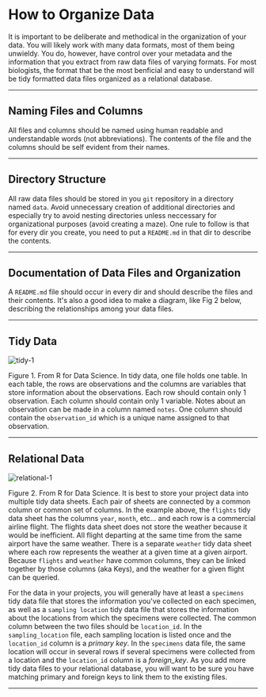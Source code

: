 # How to Organize Data

It is important to be deliberate and methodical in the organization of your data.  You will likely work with many data formats, most of them being unwieldy.  You do, however, have control over your metadata and the information that you extract from raw data files of varying formats.  For most biologists, the format that be the most benficial and easy to understand will be tidy formatted data files organized as a relational database.

---

## Naming Files and Columns

All files and columns should be named using human readable and understandable words (not abbreviations).  The contents of the file and the columns should be self evident from their names.

---

## Directory Structure

All raw data files should be stored in you `git` repository in a directory named `data`.  Avoid unnecessary creation of additional directories and especially try to avoid nesting directories unless neccessary for organizational purposes (avoid creating a maze).  One rule to follow is that for every dir you create, you need to put a `README.md` in that dir to describe the contents.

---

## Documentation of Data Files and Organization

A `README.md` file should occur in every dir and should describe the files and their contents.  It's also a good idea to make a diagram, like Fig 2 below, describing the relationships among your data files.

---

## Tidy Data

![tidy-1](https://github.com/Ph-IRES/2024_LastName_ProjName/assets/12803659/b3c8f084-9b89-405b-8bd2-1b02e0acf8f0)

Figure 1.  From R for Data Science.  In tidy data, one file holds one table. In each table, the rows are observations and the columns are variables that store information about the observations.  Each row should contain only 1 observation.  Each column should contain only 1 variable.  Notes about an observation can be made in a column named `notes`.  One column should contain the `observation_id` which is a unique name assigned to that observation.

---

## Relational Data

![relational-1](https://d33wubrfki0l68.cloudfront.net/245292d1ea724f6c3fd8a92063dcd7bfb9758d02/5751b/diagrams/relational-nycflights.png)

Figure 2. From R for Data Science. It is best to store your project data into multiple tidy data sheets.  Each pair of sheets are connected by a common column or common set of columns. In the example above, the `flights` tidy data sheet has the columns `year`, `month`, etc...  and each row is a commercial airline flight.  The flights data sheet does not store the weather because it would be inefficient.  All flight departing at the same time from the same airport have the same weather.  There is a separate `weather` tidy data sheet where each row represents the weather at a given time at a given airport.  Because `flights` and `weather` have common columns, they can be linked together by those columns (aka Keys), and the weather for a given flight can be queried. 

For the data in your projects, you will generally have at least a `specimens` tidy data file that stores the information you've collected on each specimen, as well as a `sampling location` tidy data file that stores the information about the locations from which the specimens were collected.  The common column between the two files should be `location_id`. In the `sampling_location` file, each sampling location is listed once and the `location_id` column is a *primary key*.  In the `specimens` data file, the same location will occur in several rows if several specimens were collected from a location and the `location_id` column is a *foreign_key*.  As you add more tidy data files to your relational database, you will want to be sure you have matching primary and foreign keys to link them to the existing files.

---

